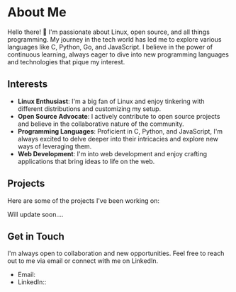 # About Me

Hello there! 👋 I'm passionate about Linux, open source, and all things programming. My journey in the tech world has led me to explore various languages like C, Python, Go, and JavaScript. I believe in the power of continuous learning, always eager to dive into new programming languages and technologies that pique my interest.

## Interests

- **Linux Enthusiast**: I'm a big fan of Linux and enjoy tinkering with different distributions and customizing my setup.
- **Open Source Advocate**: I actively contribute to open source projects and believe in the collaborative nature of the community.
- **Programming Languages**: Proficient in C, Python, and JavaScript, I'm always excited to delve deeper into their intricacies and explore new ways of leveraging them.
- **Web Development**: I'm into web development and enjoy crafting applications that bring ideas to life on the web.

## Projects

Here are some of the projects I've been working on:

Will update soon....

## Get in Touch

I'm always open to collaboration and new opportunities. Feel free to reach out to me via email or connect with me on LinkedIn.

- Email: 
- LinkedIn::
